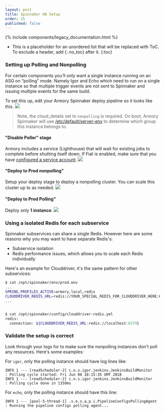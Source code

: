 ```yaml
---
layout: post
title: Spinnaker HA Setup
order: 15
published: false
---
```


{% include components/legacy_documentation.html %}

* This is a placeholder for an unordered list that will be replaced with ToC. To exclude a header, add {:.no_toc} after it.
{:toc}

### Setting up Polling and Nonpolling
For certain components you’ll only want a single instance running on an ASG on “polling” mode. Namely Igor and Echo which need to run on a single instance so that multiple trigger events are not sent to Spinnaker and issuing multiple events for the same build.

To set this up, edit your Armory Spinnaker deploy pipeline so it looks like this.
![](https://cl.ly/3R2v3u3F2z2O/Image%202018-05-16%20at%2014.39.40.png)

> Note, the cloud_details set to `nonpolling` is required. On boot, Armory Spinnaker will use [/etc/default/server-env](https://kb.armory.io/aws/18-what-is-server-env/) to determine which group this instance belongs to.

#### "Disable Poller" stage
Armory includes a service (Lighthouse) that will wait for existing jobs to complete before shutting itself down.
If Fiat is enabled, make sure that you have [configured a service account](https://docs.armory.io/install-guide/authz/#configure-a-service-account).
![](https://cl.ly/3O0t262Q1f2g/Image%202018-05-16%20at%2014.35.42.png)

#### "Deploy to Prod nonpolling"
Setup your deploy stage to deploy a nonpolling cluster. You can scale this cluster up to as needed.
![](https://cl.ly/0M18343V0S1G/Image%202018-05-16%20at%2014.31.14.png)


#### "Deploy to Prod Polling"
Deploy only **1 instance**.
![](https://cl.ly/2F072B1o081Z/Image%202018-05-16%20at%2014.37.01.png)



### Using a isolated Redis for each subservice
Spinnaker subservices can share a single Redis. However here are some reasons why you may want to have separate Redis's:
- Subservice isolation
- Redis performance issues, which allows you to scale each Redis individually


Here's an example for Clouddriver, it's the same pattern for other subservices:
```bash
$ cat /opt/spinnaker/env/prod.env
...
SPRING_PROFILES_ACTIVE=armory,local,redis
CLOUDDRIVER_REDIS_URL=redis://YOUR_SPECIAL_REDIS_FOR_CLOUDDRIVER_HERE:6379
...


$ cat /opt/spinnaker/config/clouddriver-redis.yml
redis:
  connection: ${CLOUDDRIVER_REDIS_URL:redis://localhost:6379}
```


### Validate the setup is correct
Look through your logs for to make sure the nonpolling instances don't poll any resources. Here's some examples:

For `igor`, only the polling instance should have log lines like:
```
INFO 1 --- [readScheduler-2] c.n.s.igor.jenkins.JenkinsBuildMonitor   : Polling cycle started: Fri Jun 08 18:15:35 GMT 2018
INFO 1 --- [readScheduler-2] c.n.s.igor.jenkins.JenkinsBuildMonitor   : Polling cycle done in 1359ms
```

For `echo`, only the polling instance should have this line:
```
INFO 1 --- [pool-5-thread-1] .s.e.s.a.p.i.PipelineConfigsPollingAgent : Running the pipeline configs polling agent...
```
